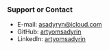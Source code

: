 ### Support or Contact

- E-mail: [asadyryn@icloud.com](mailto:asadyryn@icloud.com)
- GitHub: [artyomsadyrin](https://github.com/artyomsadyrin)
- LinkedIn: [artyomsadyrin](https://www.linkedin.com/in/artyomsadyrin)
